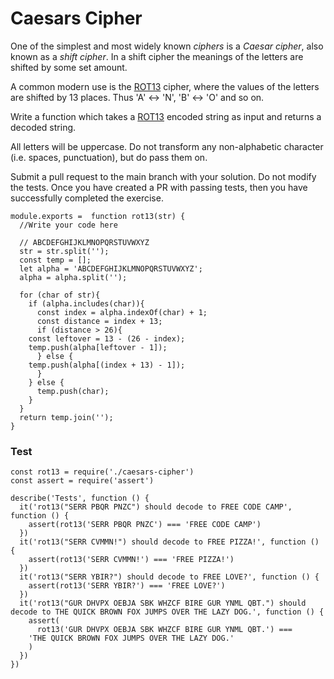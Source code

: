 
# Caesars Cipher

One of the simplest and most widely known <dfn>ciphers</dfn> is a <dfn>Caesar cipher</dfn>, also known as a <dfn>shift cipher</dfn>. In a shift cipher the meanings of the letters are shifted by some set amount.

A common modern use is the [ROT13](https://en.wikipedia.org/wiki/ROT13) cipher, where the values of the letters are shifted by 13 places. Thus 'A' ↔ 'N', 'B' ↔ 'O' and so on.

Write a function which takes a [ROT13](https://en.wikipedia.org/wiki/ROT13) encoded string as input and returns a decoded string.

All letters will be uppercase. Do not transform any non-alphabetic character (i.e. spaces, punctuation), but do pass them on.

Submit a pull request to the main branch with your solution. Do not modify the tests. Once you have created a PR with passing tests, then you have successfully completed the exercise.

```
module.exports =  function rot13(str) {
  //Write your code here

  // ABCDEFGHIJKLMNOPQRSTUVWXYZ
  str = str.split('');
  const temp = [];
  let alpha = 'ABCDEFGHIJKLMNOPQRSTUVWXYZ';
  alpha = alpha.split('');

  for (char of str){
    if (alpha.includes(char)){
      const index = alpha.indexOf(char) + 1;
      const distance = index + 13;
      if (distance > 26){
	const leftover = 13 - (26 - index);
	temp.push(alpha[leftover - 1]);
      } else {
	temp.push(alpha[(index + 13) - 1]);
      }
    } else {
      temp.push(char);
    }
  }
  return temp.join('');
}
```
### Test
```
const rot13 = require('./caesars-cipher')
const assert = require('assert')

describe('Tests', function () {
  it('rot13("SERR PBQR PNZC") should decode to FREE CODE CAMP', function () {
    assert(rot13('SERR PBQR PNZC') === 'FREE CODE CAMP')
  })
  it('rot13("SERR CVMMN!") should decode to FREE PIZZA!', function () {
    assert(rot13('SERR CVMMN!') === 'FREE PIZZA!')
  })
  it('rot13("SERR YBIR?") should decode to FREE LOVE?', function () {
    assert(rot13('SERR YBIR?') === 'FREE LOVE?')
  })
  it('rot13("GUR DHVPX OEBJA SBK WHZCF BIRE GUR YNML QBT.") should decode to THE QUICK BROWN FOX JUMPS OVER THE LAZY DOG.', function () {
    assert(
      rot13('GUR DHVPX OEBJA SBK WHZCF BIRE GUR YNML QBT.') ===
	'THE QUICK BROWN FOX JUMPS OVER THE LAZY DOG.'
    )
  })
})
```

